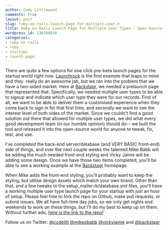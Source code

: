 ```yaml
---
author: Cody Littlewood
comments: true
layout: post
slug: ruby-on-rails-launch-page-for-multiple-user-t
title: Ruby on Rails Launch Page for Multiple User Types - Open-Source
wordpress_id: 130760838
categories:
- ruby on rails
- ruby 
- startups
- launch page
---
```


There are quite a few options for one click pre-beta launch pages for the startup world right now. [Launchrock](http://launchrock.com) is the first example that leaps to mind and they  really do an awesome job, but we ran into the problem that we have a two-sided market. Here at [Backstagr](http://backsta.gr), we needed a prelaunch page that represented that.  Specifically, we needed multiple user types to be able to signup and indicate which user type they were for our records. First of all, we want to be able to deliver them a customised experience when they come back to sign in for that first time, and secondly we want to see the interest level of both sides of the market. Since we couldn't find a good solution out there that allowed for multiple user types, we did what every good development team (in our humble opinion) should do-- we built the tool and released it into the open-source world for anyone to tweak, fix, test, and use. 

I've completed the back-end server/database (and VERY BASIC front-end) side of things, and over the next couple weeks the talented Mike Babb will be adding the much needed front-end styling and Vicky Jaime will be adding some design. Once we have those two items completed, you'll be able to see a working example at the [Backstagr](http://backsta.gr) homepage. 

When Mike adds the front-end styling, you'll probably want to keep the styling, but utilise design assets which match your own brand. Other than that, and a few tweaks to the setup_mailer.rb/database.yml files, you'll have a working multiple user type launch page for your startup with just an hour of setup. Please feel free to fork the repo on Github, make pull requests, or submit issues. We all have full-time day jobs, so we only get nights and weekends to work on these things, but I'll do my best to keep up on them. Without further ado, [here is the link to the repo! ](https://github.com/codelitt/launchpage-rails)

Follow us on Twitter: [@codelitt](http://twitter.com/codelitt) [@mikegbabb](http://twitter.com/mikegbabb) [@vickyjaime](http://twitter.com/vickyjaime) and [@backstagr](http://twitter.com/backstagr)
